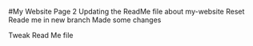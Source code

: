 #My Website Page 2
Updating the ReadMe file about my-website
Reset Reade me in new branch
Made some changes

Tweak Read Me file
